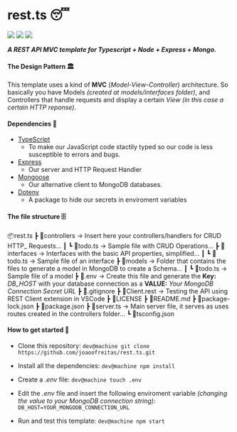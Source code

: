 # rest.ts 😴
![](https://img.shields.io/badge/TypeScript-S?style=flat-square&logo=typescript&logoColor=white&color=3178C6) ![](https://img.shields.io/badge/MongoDB-S?style=flat-square&logo=mongodb&logoColor=white&color=47A248) ![](https://img.shields.io/badge/Express-S?style=flat-square&logo=express&logoColor=white&color=000000)

___A REST API MVC template for Typescript + Node + Express + Mongo.___


#### The Design Pattern 🏛

This template uses a kind of __MVC__ (_Model-View-Controller_) architecture. So basically you have Models _(created at models/interfaces folder)_, and Controllers that handle requests and display a certain _View_ _(in this case a certain HTTP reponse)_.

#### Dependencies 👾

- [TypeScript](http://typescriptlang.org/)
    - To make our JavaScript code stactily typed so our code is less susceptible to errors and bugs.
- [Express](http://expressjs.com)
    - Our server and HTTP Request Handler
- [Mongoose](https://mongoosejs.com/docs/)
    - Our alternative client to MongoDB databases.
- [Dotenv](https://www.npmjs.com/package/dotenv)
    - A package to hide our secrets in enviroment variables

#### The file structure 🗄

📦rest.ts
 ┣ 📂controllers -> Insert here your controllers/handlers for CRUD HTTP_ Requests...
 ┃ ┗ 📜todo.ts -> Sample file with CRUD Operations...
 ┣ 📂interfaces -> Interfaces with the basic API properties, simplified...
 ┃ ┗ 📜todo.ts -> Sample file of an interface
 ┣ 📂models -> Folder that contains the files to generate a model in MongoDB to create a Schema...
 ┃ ┗ 📜todo.ts -> Sample file of a model
 ┣ 📜.env -> Create this file and generate the __Key:__ _DB_HOST_ with your database connection as a __VALUE:__ _Your MongoDB Connection Secret URL_
 ┣ 📜.gitignore
 ┣ 📜Client.rest -> Testing the API using REST Client extension in VSCode
 ┣ 📜LICENSE
 ┣ 📜README.md
 ┣ 📜package-lock.json
 ┣ 📜package.json
 ┣ 📜server.ts -> Main server file, it serves as uses routes created in the controllers folder...
 ┗ 📜tsconfig.json


#### How to get started 🏁

- Clone this repository:
`dev@machine git clone https://github.com/joaoofreitas/rest.ts.git`

- Install all the dependencies:
`dev@machine npm install`

- Create a _.env_ file:
`dev@machine touch .env`

- Edit the _.env_ file and insert the following enviroment variable _(changing the value to your MongoDB connection string)_:
`DB_HOST=YOUR_MONGODB_CONNECTION_URL`

- Run and test this template:
`dev@machine npm start`

